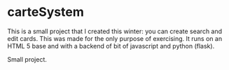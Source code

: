 # carteSystem

This is a small project that I created this winter: you can create search and edit cards. This was made for the only purpose of exercising. 
It runs on an HTML 5 base and with a backend of bit of javascript and python (flask).


Small project.
